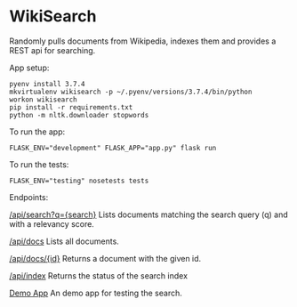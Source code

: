 # WikiSearch

Randomly pulls documents from Wikipedia, indexes them and provides a REST api for searching.

App setup:

    pyenv install 3.7.4
    mkvirtualenv wikisearch -p ~/.pyenv/versions/3.7.4/bin/python
    workon wikisearch
    pip install -r requirements.txt
    python -m nltk.downloader stopwords

To run the app:

    FLASK_ENV="development" FLASK_APP="app.py" flask run

To run the tests:

    FLASK_ENV="testing" nosetests tests

Endpoints:

[/api/search?q={search}](http://localhost:5000/api/search?q=startups)
Lists documents matching the search query (q) and with a relevancy score.

[/api/docs](http://localhost:5000/api/docs)
Lists all documents.

[/api/docs/{id}](http://localhost:5000/api/docs/1)
Returns a document with the given id.

[/api/index](http://localhost:5000/api/index)
Returns the status of the search index

[Demo App](http://localhost:5000/)
An demo app for testing the search.
